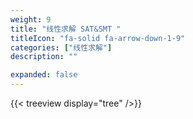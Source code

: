 ```yaml
---
weight: 9
title: "线性求解 SAT&SMT "
titleIcon: "fa-solid fa-arrow-down-1-9"
categories: ["线性求解"]
description: ""

expanded: false
---
```



{{< treeview
  display="tree"
/>}}
